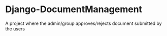 # Django-DocumentManagement
 A project where the admin/group approves/rejects document submitted by the users 
